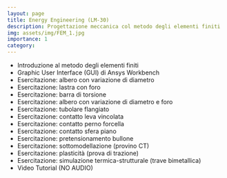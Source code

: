 ```yaml
---
layout: page
title: Energy Engineering (LM-30)
description: Progettazione meccanica col metodo degli elementi finiti
img: assets/img/FEM_1.jpg
importance: 1
category: 
---
```

<ul>
    <li>Introduzione al metodo degli elementi finiti <a href="/TeachingMaterial/Ingegneria_Energetica/PMMEF/Introduzione_EN.pdf" target="_blank" rel="noopener noreferrer" class="float-right"><i class="fas fa-file-pdf"></i></a></li>
    <li>Graphic User Interface (GUI) di Ansys Workbench <a href="/TeachingMaterial/Ingegneria_Energetica/PMMEF/GUI.pdf" target="_blank" rel="noopener noreferrer" class="float-right"><i class="fas fa-file-pdf"></i></a></li>
	<li>Esercitazione: albero con variazione di diametro <a href="/TeachingMaterial/Ingegneria_Energetica/PMMEF/Albero_con_variazione_diametro.zip" target="_blank" rel="noopener noreferrer" class="float-right"><i class="fas fa-folder"></i></a></li>
    <li>Esercitazione: lastra con foro <a href="/TeachingMaterial/Ingegneria_Energetica/PMMEF/Lastra_con_foro_CAD.zip" target="_blank" rel="noopener noreferrer" class="float-right"><i class="fas fa-folder"></i></a></li>
	<li>Esercitazione: barra di torsione <a href="/TeachingMaterial/Ingegneria_Energetica/PMMEF/Barra_di_torsione.zip" target="_blank" rel="noopener noreferrer" class="float-right"><i class="fas fa-folder"></i></a></li>
	<li>Esercitazione: albero con variazione di diametro e foro <a href="/TeachingMaterial/Ingegneria_Energetica/PMMEF/Albero_con_variazione_diametro_e_foro.zip" target="_blank" rel="noopener noreferrer" class="float-right"><i class="fas fa-folder"></i></a></li>
	<li>Esercitazione: tubolare flangiato <a href="/TeachingMaterial/Ingegneria_Energetica/PMMEF/Tubolare_flangiato.zip" target="_blank" rel="noopener noreferrer" class="float-right"><i class="fas fa-folder"></i></a></li>
	<li>Esercitazione: contatto leva vincolata <a href="/TeachingMaterial/Ingegneria_Energetica/PMMEF/Contatto_Leva_Vincolata.zip" target="_blank" rel="noopener noreferrer" class="float-right"><i class="fas fa-folder"></i></a></li>
	<li>Esercitazione: contatto perno forcella <a href="/TeachingMaterial/Ingegneria_Energetica/PMMEF/Contatto_Perno_Forcella.zip" target="_blank" rel="noopener noreferrer" class="float-right"><i class="fas fa-folder"></i></a></li>
	<li>Esercitazione: contatto sfera piano <a href="/TeachingMaterial/Ingegneria_Energetica/PMMEF/Contatto_Sfera_Piano.zip" target="_blank" rel="noopener noreferrer" class="float-right"><i class="fas fa-folder"></i></a></li>
	<li>Esercitazione: pretensionamento bullone <a href="/TeachingMaterial/Ingegneria_Energetica/PMMEF/Pretensionamento_bullone.zip" target="_blank" rel="noopener noreferrer" class="float-right"><i class="fas fa-folder"></i></a></li>
	<li>Esercitazione: sottomodellazione (provino CT) <a href="/TeachingMaterial/Ingegneria_Energetica/PMMEF/Provino_CT_Sottomodello.zip" target="_blank" rel="noopener noreferrer" class="float-right"><i class="fas fa-folder"></i></a></li>
	<li>Esercitazione: plasticità (prova di trazione) <a href="/TeachingMaterial/Ingegneria_Energetica/PMMEF/Plasticita_materiale.zip" target="_blank" rel="noopener noreferrer" class="float-right"><i class="fas fa-folder"></i></a></li>
	<li>Esercitazione: simulazione termica-strutturale (trave bimetallica) <a href="/TeachingMaterial/Ingegneria_Energetica/PMMEF/Trave_bimetallica.zip" target="_blank" rel="noopener noreferrer" class="float-right"><i class="fas fa-folder"></i></a></li>
	<li>Video Tutorial (NO AUDIO) <a href="https://drive.google.com/drive/folders/1mj3l27BpV8Vq-zZZvyizL4qd_Yc5xVua?usp=sharing" rel="noopener noreferrer" class="float-right"><i class="fas fa-cloud"></i></a></li>
</ul>

<!--icons:https://www.w3schools.com/icons/icons_reference.asp-->